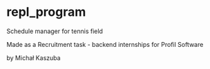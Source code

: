 # repl_program
Schedule manager for tennis field


Made as a Recruitment task - backend internships for Profil Software

by Michał Kaszuba
